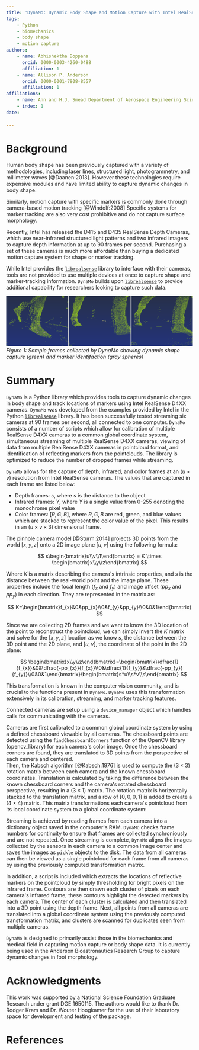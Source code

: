 ```yaml
---
title: 'DynaMo: Dynamic Body Shape and Motion Capture with Intel RealSense Cameras'
tags:
    - Python
    - biomechanics
    - body shape
    - motion capture
authors:
    - name: Abhishektha Boppana
      orcid: 0000-0003-4260-0488
      affiliation: 1
    - name: Allison P. Anderson
      orcid: 0000-0001-7808-8557
      affiliation: 1
affiliations:
    - name: Ann and H.J. Smead Department of Aerospace Engineering Sciences, University of Colorado Boulder
    - index: 1
date: 

---
```


# Background 

Human body shape has been previously captured with a variety of methodologies, including laser lines, structured light, photogrammetry, and millimeter waves [@Daanen:2013]. 
However these technologies require expensive modules and have limited ability to capture dynamic changes in body shape. 

Similarly, motion capture with specific markers is commonly done through camera-based motion tracking [@Windolf:2008]
Specific systems for marker tracking are also very cost prohibitive and do not capture surface morphology.

Recently, Intel has released the D415 and D435 RealSense Depth Cameras, which use near-infrared structured light patterns and two infrared imagers to capture depth information at up to 90 frames per second.
Purchasing a set of these cameras is much more affordable than buying a dedicated motion capture system for shape or marker tracking.

While Intel provides the [``librealsense``](https://github.com/IntelRealSense/librealsense)  library to interface with their cameras, tools are not provided to use multiple devices at once to capture shape and marker-tracking information.
``DynaMo`` builds upon [``librealsense``](https://github.com/IntelRealSense/librealsense) to provide additional capability for researchers looking to capture such data.

![Sample Frames of DynaMo](documentation/sampleFrames.png)
*Figure 1: Sample frames collected by DynaMo showing dynamic shape capture (green) and marker identifaction (gray spheres)*

# Summary

``DynaMo`` is a Python library which provides tools to capture dynamic changes in body shape and track locations of markers using Intel RealSense D4XX cameras. 
``DynaMo`` was developed from the examples provided by Intel in the Python [``librealsense``](https://github.com/IntelRealSense/librealsense) library. It has been successfully tested streaming six cameras at 90 frames per second, all connected to one computer. 
``DynaMo`` consists of a number of scripts which allow for calibration of multiple RealSense D4XX cameras to a common global coordinate system, simultaneous streaming of multiple RealSense D4XX cameras, viewing of data from multiple RealSense D4XX cameras in pointcloud format, and identification of reflecting markers from the pointclouds.
The library is optimized to reduce the number of dropped frames while streaming.

``DynaMo`` allows for the capture of depth, infrared, and color frames at an $(u \times v)$ resolution from Intel RealSense cameras.
The values that are captured in each frame are listed below:

* Depth frames: $s$, where $s$ is the distance to the object
* Infrared frames: $Y$, where $Y$ is a single value from 0-255 denoting the monochrome pixel value
* Color frames: $[R,G,B]$, where $R,G,B$ are red, green, and blue values which are stacked to represent the color value of the pixel. This results in an $(u\times v \times 3)$ dimensional frame.

The pinhole camera model [@Sturm:2014] projects 3D points from the world $[x,y,z]$ onto a 2D image plane $[u,v]$ using the following formula:

$$
s\begin{bmatrix}u\\v\\1\end{bmatrix} = K \times \begin{bmatrix}x\\y\\z\end{bmatrix}
$$

Where $K$ is a matrix describing the camera's intrinsic properties, and $s$ is the distance between the real-world point and the image plane.
These properties include the focal length ($f_{x}$ and $f_{y}$) and image offset ($pp_{x}$ and $pp_{y}$) in each direction.
They are represented in the matrix as:

$$
K=\begin{bmatrix}f_{x}&0&pp_{x}\\0&f_{y}&pp_{y}\\0&0&1\end{bmatrix}
$$

Since we are collecting 2D frames and we want to know the 3D location of the point to reconstruct the pointcloud, we can simply invert the $K$ matrix and solve for the $[x,y,z]$ location as we know $s$, the distance between the 3D point and the 2D plane, and $[u,v]$, the coordinate of the point in the 2D plane:

$$
\begin{bmatrix}x\\y\\z\end{bmatrix}=\begin{bmatrix}\dfrac{1}{f_{x}}&0&\dfrac{-pp_{x}}{f_{x}}\\0&\dfrac{1}{f_{y}}&\dfrac{-pp_{y}}{f_{y}}\\0&0&1\end{bmatrix}\begin{bmatrix}s*u\\s*v\\s\end{bmatrix}
$$

This transformation is known in the computer vision community, and is crucial to the functions present in ``DynaMo``.
``DynaMo`` uses this transformation extensively in its calibration, streaming, and marker tracking features.

Connected cameras are setup using a ``device_manager`` object which handles calls for communicating with the cameras. 

Cameras are first calibrated to a common global coordinate system by using a defined chessboard viewable by all cameras. 
The chessboard points are detected using the ``findChessboardCorners`` function of the OpenCV library (opencv_library) for each camera's color image.
Once the chessboard corners are found, they are translated to 3D points from the perspective of each camera and centered.  
Then, the Kabsch algorithm [@Kabsch:1976] is used to compute the $(3\times3)$ rotation matrix between each camera and the known chessboard coordinates.
Translation is calculated by taking the difference between the known chessboard corners and the camera's rotated chessboard perspective, resulting in a $(3\times1)$ matrix.
The rotation matrix is horizontally stacked to the translation matrix, and a row of $[0,0,0,1]$ is added to create a $(4\times4)$ matrix.
This matrix transformations each camera's pointcloud from its local coordinate system to a global coordinate system:

Streaming is achieved by reading frames from each camera into a dictionary object saved in the computer's RAM. 
``DynaMo`` checks frame numbers for continuity to ensure that frames are collected synchroniously and are not repeated. 
Once streaming is complete, ``DynaMo`` aligns the images collected by the sensors in each camera to a common image center and saves the images as ``pickle`` objects to the disk. 
The data from all cameras can then be viewed as a single pointcloud for each frame from all cameras by using the previously computed transformation matrix.

In addition, a script is included which extracts the locations of reflective markers on the pointcloud by simply thresholding for bright pixels on the infrared frame. 
Contours are then drawn each cluster of pixels on each camera's infrared frame; these contours highlight the detected markers by each camera. 
The center of each cluster is calculated and then translated into a 3D point using the depth frame. 
Next, all points from all cameras are translated into a global coordinate system using the previously computed transformation matrix, and clusters are scanned for duplicates seen from multiple cameras. 

``DynaMo`` is designed to primarily assist those in the biomechanics and medical field in capturing motion capture or body shape data. 
It is currently being used in the Anderson Bioastronautics Research Group to capture dynamic changes in foot morphology. 

# Acknowledgments
This work was supported by a National Science Foundation Graduate Research under grant DGE 1650115. The authors would like to thank Dr. Rodger Kram and Dr. Wouter Hoogkamer for the use of their laboratory space for development and testing of the package. 

# References